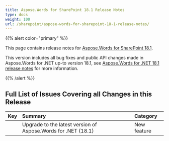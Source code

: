 ```yaml
---
title: Aspose.Words for SharePoint 18.1 Release Notes
type: docs
weight: 100
url: /sharepoint/aspose-words-for-sharepoint-18-1-release-notes/
---
```


{{% alert color="primary" %}} 

This page contains release notes for [Aspose.Words for SharePoint 18.1](https://downloads.aspose.com/words/sharepoint/new-releases/aspose.words-for-sharepoint-18.1/).

This version includes all bug fixes and public API changes made in Aspose.Words for .NET up-to version 18.1, see [Aspose.Words for .NET 18.1 release notes](https://docs.aspose.com/display/wordsnet/Aspose.Words+for+.NET+18.1+Release+Notes) for more information.

{{% /alert %}} 

## **Full List of Issues Covering all Changes in this Release**

|Key|Summary|Category|
| :- | :- | :- |
| |Upgrade to the latest version of Aspose.Words for .NET (18.1)|New feature|

